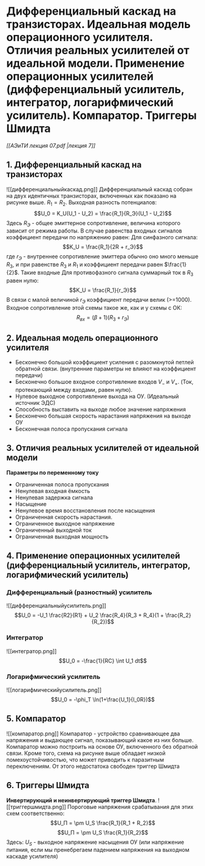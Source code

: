 # Дифференциальный каскад на транзисторах. Идеальная модель операционного усилителя. Отличия реальных усилителей от идеальной модели. Применение операционных усилителей (дифференциальный усилитель, интегратор, логарифмический усилитель). Компаратор. Триггеры Шмидта
*[[АЭиТИ лекция 07.pdf |лекция 7]]*
## 1. Дифференциальный каскад на транзисторах
![[дифференциальныйкаскад.png]]
Дифференциальный каскад собран на двух идентичных транзисторах, включенных как показано на рисунке выше. $R_1 = R_2$. Выходная разность потенциалов:
$$U_0 = K_U(U_1 - U_2) = \frac{R_1}{R_Э}(U_1 - U_2)$$
Здесь $R_Э$ - общее эмиттерное сопротивление, величина которого зависит от режима работы. В случае равенства входных сигналов коэффициент передачи по напряжению равен:
Для синфазного сигнала: $$K_U = \frac{R_1}{2R + r_Э}$$
где $r_Э$ - внутреннее сопротивление эмиттера обычно оно много меньше $R_3$, и при равенстве $R_3$ и $R_1$ и коэффициент передачи равен $\frac{1}{2}$. Такие входные 
Для противофазного сигнала суммарный ток в $R_3$ равен нулю: $$K_U = \frac{R_1}{r_Э}$$
В связи с малой величиной $r_Э$ коэффициент передачи велик (>=1000). Входное сопротивление этой схемы такое же, как и у схемы с ОК:
$$R_{вх} = (\beta + 1)(R_3 + r_Э)$$

## 2. Идеальная модель операционного усилителя
- Бесконечно большой коэффициент усиления с разомкнутой петлей обратной связи. (внутренние параметры не влияют на коэффициент передачи)
- Бесконечно большое входное сопротивление входов $V_{-}$ и $V_{+}$. (Ток, протекающий между входами, равен нулю).
- Нулевое выходное сопротивление выхода на ОУ. (Идеальный источник ЭДС)
- Способность выставить на выходе любое значение напряжения
- Бесконечно большая скорость нарастания напряжения на выходе ОУ
- Бесконечная полоса пропускания сигнала
## 3. Отличия реальных усилителей от идеальной модели
**Параметры по переменному току**
- Ограниченная полоса пропускания
- Ненулевая входная ёмкость
- Ненулевая задержка сигнала
- Насыщение
- Ненулевое время восстановления после насыщения
- Ограниченная скорость нарастания.
- Ограниченное выходное напряжение
- Ограниченный выходной ток
- Ограниченная выходная мощность
## 4. Применение операционных усилителей (дифференциальный усилитель, интегратор, логарифмический усилитель)
### Дифференциальный (разностный) усилитель
![[дифференциальныйусилитель.png]]
$$U_0 = -U_1 \frac{R2}{R1} + U_2 \frac{R_4}{R_3 + R_4}(1 + \frac{R_2}{R_2})$$
### Интегратор
![[интегратор.png]]
$$U_0 = -\frac{1}{RC} \int U_1 dt$$
### Логарифмический усилитель
![[логарифмическийусилитель.png]]
$$U_0 = -\phi_T \ln(1+\frac{U_1}{I_0R})$$
## 5. Компаратор
![[компаратор.png]]
Компаратор - устройство сравнивающее два напряжения и выдающее сигнал, показывающий какое из них больше. Компаратор можно построить на основе ОУ, включенного без обратной связи. Кроме того, схема на рисунке выше обладает низкой помехоустойчивостью, что может приводить к паразитным переключениям. От этого недостатока свободен триггер Шмидта
## 6. Триггеры Шмидта
**Инвертирующий и неинвертирующий триггер Шмидта**.
![[триггершмидта.png]]
Пороговые напряжения срабатывания для этих схем соответственно:
$$U_П = \pm U_S \frac{R_1}{R_1 + R_2}$$
$$U_П = \pm U_S \frac{R_1}{R_2}$$
Здесь:
$U_S$ - выходное напряжение насыщения ОУ (или напряжение питания, если мы пренебрегаем падением напряжения на выходном каскаде усилителя)